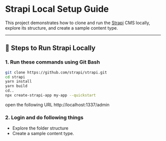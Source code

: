 # Strapi Local Setup Guide

This project demonstrates how to clone and run the [Strapi](https://github.com/strapi/strapi) CMS locally, explore its structure, and create a sample content type.

---

## 🚀 Steps to Run Strapi Locally

### 1. Run these commands using Git Bash

```bash
git clone https://github.com/strapi/strapi.git
cd strapi
yarn install
yarn build
cd..    
npx create-strapi-app my-app --quickstart
```

open the following URL http://localhost:1337/admin

### 2. Login and do following things
- Explore the folder structure 
- Create a sample content type.
